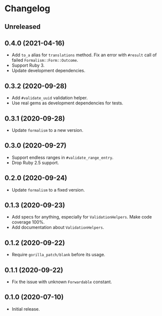 # Changelog

## Unreleased

## 0.4.0 (2021-04-16)

*   Add `to_a` alias for `translations` method.
    Fix an error with `#result` call of failed `Formalism::Form::Outcome`.
*   Support Ruby 3.
*   Update development dependencies.

## 0.3.2 (2020-09-28)

*   Add `#validate_uuid` validation helper.
*   Use real gems as development dependencies for tests.

## 0.3.1 (2020-09-28)

*   Update `formalism` to a new version.

## 0.3.0 (2020-09-27)

*   Support endless ranges in `#validate_range_entry`.
*   Drop Ruby 2.5 support.

## 0.2.0 (2020-09-24)

*   Update `formalism` to a fixed version.

## 0.1.3 (2020-09-23)

*   Add specs for anything, especially for `ValidationHelpers`.
    Make code coverage 100%.
*   Add documentation about `ValidationHelpers`.

## 0.1.2 (2020-09-22)

*   Require `gorilla_patch/blank` before its usage.

## 0.1.1 (2020-09-22)

*   Fix the issue with unknown `Forwardable` constant.

## 0.1.0 (2020-07-10)

*   Initial release.
